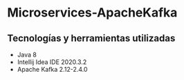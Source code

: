 # Microservices-ApacheKafka

## Tecnologías y herramientas utilizadas

- Java 8
- Intellij Idea IDE 2020.3.2
- Apache Kafka 2.12-2.4.0
